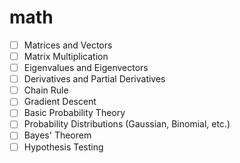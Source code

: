 # math

- [ ]  Matrices and Vectors
- [ ]  Matrix Multiplication
- [ ]  Eigenvalues and Eigenvectors
- [ ]  Derivatives and Partial Derivatives
- [ ]  Chain Rule
- [ ]  Gradient Descent
- [ ]  Basic Probability Theory
- [ ]  Probability Distributions (Gaussian, Binomial, etc.)
- [ ]  Bayes' Theorem
- [ ]  Hypothesis Testing